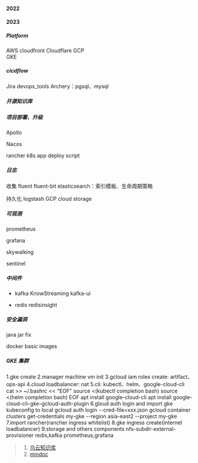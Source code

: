 #### 2022




#### 2023
##### Platform
AWS
 cloudfront
Cloudflare
GCP  
 GKE
 


##### cicdflow
Jira
devops_tools
Archery：pgsql、mysql


##### 开源知识库



##### 项目部署、升级
Apollo

Nacos

rancher
k8s app deploy script


##### 日志
收集
fluent
fluent-bit
elasticsearch：索引模板、生命周期策略

持久化
logstash
GCP cloud storage


##### 可观测
prometheus

grafana

skywalking

sentinel


##### 中间件
+ kafka
KnowStreaming
kafka-ui

+ redis
redisinsight


##### 安全漏洞
java jar fix 

docker basic images 


##### GKE 集群
1.gke create
2.manager machine vm init
3.gcloud iam roles create: artifact、ops-api
4.cloud loadbalancer: nat
5.cli: kubectl、helm、google-cloud-cli
cat >> ~/.bashrc << "EOF"
source <(kubectl completion bash)
source <(helm completion bash)
EOF
apt install google-cloud-cli 
apt install google-cloud-cli-gke-gcloud-auth-plugin
6.gloud auth login and import gke kubeconfig to local
gcloud auth login --cred-file=xxx.json
gcloud container clusters get-credentials my-gke --region asia-east2 --project my-gke
7.import rancher(rancher ingress whitelist)
8.gke ingress create(internel loadbalancer)
9.storage and others components
nfs-subdir-external-provisioner
redis,kafka
prometheus,grafana



>1. [乌云知识库](https://github.com/SuperKieran/WooyunDrops)
>2. [mindoc](https://github.com/mindoc-org/mindoc)


